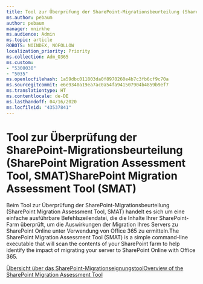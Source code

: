 ```yaml
---
title: Tool zur Überprüfung der SharePoint-Migrationsbeurteilung (SharePoint Migration Assessment Tool, SMAT)
ms.author: pebaum
author: pebaum
manager: mnirkhe
ms.audience: Admin
ms.topic: article
ROBOTS: NOINDEX, NOFOLLOW
localization_priority: Priority
ms.collection: Adm_O365
ms.custom:
- "5300030"
- "5035"
ms.openlocfilehash: 1a59dbc011803da0f8970260e4b7c3fb6cf9c70a
ms.sourcegitcommit: e6e9340a19ea7ac0a54fa941507904b4859b9ef7
ms.translationtype: HT
ms.contentlocale: de-DE
ms.lasthandoff: 04/16/2020
ms.locfileid: "43537841"
---
```

# <a name="sharepoint-migration-assessment-tool-smat"></a><span data-ttu-id="fc3c2-102">Tool zur Überprüfung der SharePoint-Migrationsbeurteilung (SharePoint Migration Assessment Tool, SMAT)</span><span class="sxs-lookup"><span data-stu-id="fc3c2-102">SharePoint Migration Assessment Tool (SMAT)</span></span>

<span data-ttu-id="fc3c2-103">Beim Tool zur Überprüfung der SharePoint-Migrationsbeurteilung (SharePoint Migration Assessment Tool, SMAT) handelt es sich um eine einfache ausführbare Befehlszeilendatei, die die Inhalte Ihrer SharePoint-Farm überprüft, um die Auswirkungen der Migration Ihres Servers zu SharePoint Online unter Verwendung von Office 365 zu ermitteln.</span><span class="sxs-lookup"><span data-stu-id="fc3c2-103">The SharePoint Migration Assessment Tool (SMAT) is a simple command-line executable that will scan the contents of your SharePoint farm to help identify the impact of migrating your server to SharePoint Online with Office 365.</span></span>

[<span data-ttu-id="fc3c2-104">Übersicht über das SharePoint-Migrationseignungstool</span><span class="sxs-lookup"><span data-stu-id="fc3c2-104">Overview of the SharePoint Migration Assessment Tool</span></span>](https://docs.microsoft.com/sharepointmigration/overview-of-the-sharepoint-migration-assessment-tool)
